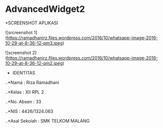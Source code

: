 # AdvancedWidget2

*SCREENSHOT APLIKASI

![srcreenshot 1] (https://ramadhanirz.files.wordpress.com/2016/10/whatsapp-image-2016-10-29-at-8-36-12-pm3.jpeg)

![screenshot 2] (https://ramadhanirz.files.wordpress.com/2016/10/whatsapp-image-2016-10-29-at-8-36-12-pm2.jpeg)


* IDENTITAS

<p> ..*Nama : Riza Ramadhani
<p> ..*Kelas : XII RPL 2
<p> ..*No. Absen : 33
<p> ..*NIS : 4426/1324.063
<p> ..*Asal Sekolah : SMK TELKOM MALANG
